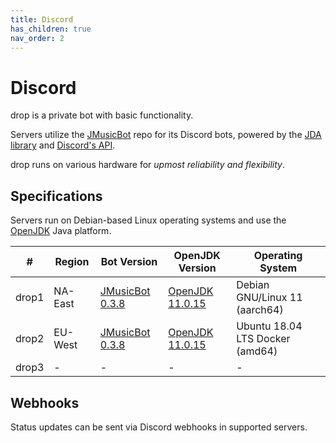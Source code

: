 ```yaml
---
title: Discord
has_children: true
nav_order: 2
---
```


# Discord

drop is a private bot with basic functionality.

Servers utilize the [JMusicBot](https://github.com/jagrosh/MusicBot) repo for its Discord bots, powered by the [JDA library](https://github.com/DV8FromTheWorld/JDA) and [Discord's API](https://github.com/discord). 

drop runs on various hardware for *upmost reliability and flexibility*.

## Specifications
Servers run on Debian-based Linux operating systems and use the [OpenJDK](https://openjdk.org/) Java platform.

| #     | Region  | Bot Version                                                               | OpenJDK Version                                         | Operating System                |
| ----- | ------- | ------------------------------------------------------------------------- | ------------------------------------------------------- | ------------------------------- |
| drop1 | NA-East | [JMusicBot 0.3.8](https://github.com/jagrosh/MusicBot/releases/tag/0.3.8) | [OpenJDK 11.0.15](https://openjdk.org/projects/jdk/11/) | Debian GNU/Linux 11 (aarch64)   |
| drop2 | EU-West | [JMusicBot 0.3.8](https://github.com/jagrosh/MusicBot/releases/tag/0.3.8) | [OpenJDK 11.0.15](https://openjdk.org/projects/jdk/11/) | Ubuntu 18.04 LTS Docker (amd64) |
| drop3 | -       | -                                                                         | -                                                       | -                               |

## Webhooks
Status updates can be sent via Discord webhooks in supported servers.
